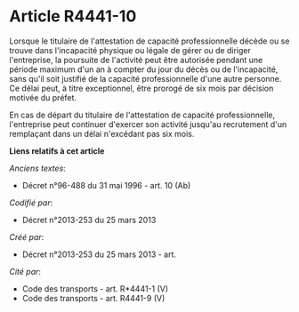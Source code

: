 # Article R4441-10

Lorsque le titulaire de l'attestation de capacité professionnelle décède ou se trouve dans l'incapacité physique ou légale de
gérer ou de diriger l'entreprise, la poursuite de l'activité peut être autorisée pendant une période maximum d'un an à
compter du jour du décès ou de l'incapacité, sans qu'il soit justifié de la capacité professionnelle d'une autre personne. Ce
délai peut, à titre exceptionnel, être prorogé de six mois par décision motivée du préfet.

En cas de départ du titulaire de l'attestation de capacité professionnelle, l'entreprise peut continuer d'exercer son
activité jusqu'au recrutement d'un remplaçant dans un délai n'excédant pas six mois.

**Liens relatifs à cet article**

_Anciens textes_:

  - Décret n°96-488 du 31 mai 1996 - art. 10 (Ab)

_Codifié par_:

  - Décret n°2013-253 du 25 mars 2013

_Créé par_:

  - Décret n°2013-253 du 25 mars 2013 - art.

_Cité par_:

  - Code des transports - art. R*4441-1 (V)
  - Code des transports - art. R4441-9 (V)
